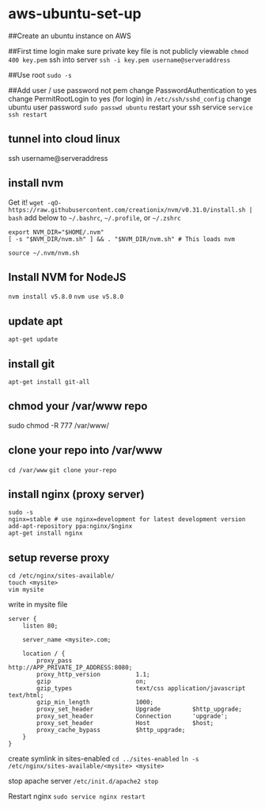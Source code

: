 # aws-ubuntu-set-up

##Create an ubuntu instance on AWS

##First time login
make sure private key file is not publicly viewable
```chmod 400 key.pem```
ssh into server
```ssh -i key.pem username@serveraddress```

##Use root
```sudo -s```

##Add user / use password not pem
change PasswordAuthentication to yes
change PermitRootLogin to yes (for login)
in ```/etc/ssh/sshd_config```
change ubuntu user password
```sudo passwd ubuntu```
restart your ssh service
```service ssh restart```

## tunnel into cloud linux 
ssh username@serveraddress
## install nvm
Get it!
```wget -qO- https://raw.githubusercontent.com/creationix/nvm/v0.31.0/install.sh | bash```
add below to ```~/.bashrc```, ```~/.profile```, or ```~/.zshrc```
```
export NVM_DIR="$HOME/.nvm"
[ -s "$NVM_DIR/nvm.sh" ] && . "$NVM_DIR/nvm.sh" # This loads nvm
```
```source ~/.nvm/nvm.sh```
## Install NVM for NodeJS
```nvm install v5.8.0```
```nvm use v5.8.0```
## update apt
```apt-get update```
## install git
```apt-get install git-all```

## chmod your /var/www repo
sudo chmod -R 777 /var/www/

## clone your repo into /var/www
```cd /var/www```
```git clone your-repo```

## install nginx (proxy server)
```
sudo -s
nginx=stable # use nginx=development for latest development version
add-apt-repository ppa:nginx/$nginx
apt-get install nginx
```

## setup reverse proxy 
```
cd /etc/nginx/sites-available/
touch <mysite>
vim mysite
```

write in mysite file

```
server {
    listen 80;

    server_name <mysite>.com;

    location / {
        proxy_pass                  http://APP_PRIVATE_IP_ADDRESS:8080;
        proxy_http_version          1.1;
        gzip                        on;
        gzip_types                  text/css application/javascript text/html;
        gzip_min_length             1000;
        proxy_set_header            Upgrade         $http_upgrade;
        proxy_set_header            Connection      'upgrade';
        proxy_set_header            Host            $host;
        proxy_cache_bypass          $http_upgrade;
    }
}
```

create symlink in sites-enabled
```cd ../sites-enabled```
```ln -s /etc/nginx/sites-available/<mysite> <mysite>```

stop apache server
```/etc/init.d/apache2 stop```

Restart nginx
```sudo service nginx restart```

